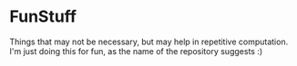 # FunStuff
Things that may not be necessary, but may help in repetitive computation.  I'm just doing this for fun, as the name of the repository suggests :) 
